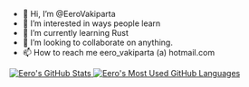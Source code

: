 - 👋 Hi, I’m @EeroVakiparta
- 👀 I’m interested in ways people learn
- 🌱 I’m currently learning Rust
- 💞️ I’m looking to collaborate on anything.
- 📫 How to reach me eero_vakiparta (a) hotmail.com

<!---
EeroVakiparta/EeroVakiparta is a ✨ special ✨ repository because its `README.md` (this file) appears on your GitHub profile.
You can click the Preview link to take a look at your changes.
--->


<a href="https://github.com/eerovakiparta/github-readme-stats">
  <img align="top" src="https://github-readme-stats.vercel.app/api?username=eerovakiparta&hide=contribs&count_private=true&theme=dracula&show_icons=true&rank_icon=percentile" alt="Eero's GitHub Stats" />
</a>

<a href="https://github.com/eerovakiparta/github-readme-stats">
  <img align="top" src="https://github-readme-stats.vercel.app/api/top-langs/?username=eerovakiparta&count_private=true&theme=dracula&show_icons=true&hide=css&layout=compact&card_width=270&langs_count=8" alt="Eero's Most Used GitHub Languages" />
</a>
